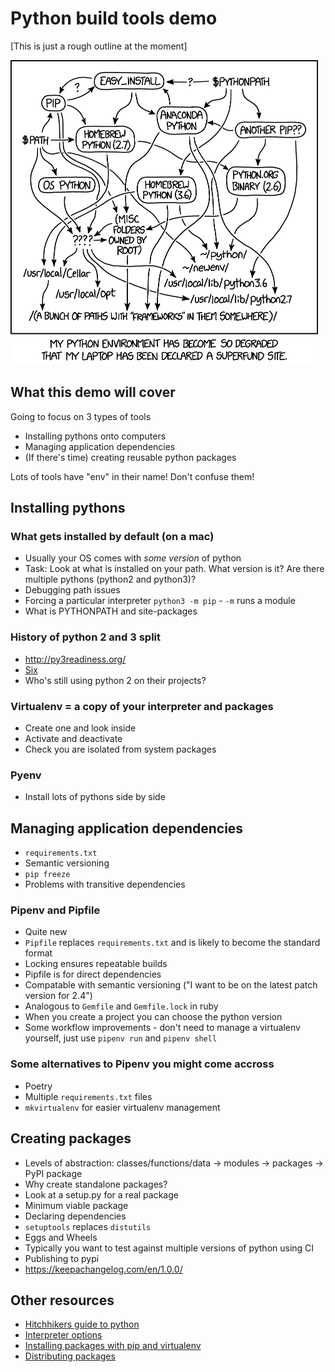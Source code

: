 # Python build tools demo

[This is just a rough outline at the moment]

<img alt="XKCD 1987: Python environment" src="https://raw.githubusercontent.com/MatMoore/python-build-tools-demo/master/python_environment_2x.png" width="492" height="487"/>

## What this demo will cover

Going to focus on 3 types of tools

- Installing pythons onto computers
- Managing application dependencies
- (If there's time) creating reusable python packages

Lots of tools have "env" in their name! Don't confuse them!

## Installing pythons

### What gets installed by default (on a mac)

- Usually your OS comes with *some version* of python
- Task: Look at what is installed on your path. What version is it? Are there multiple pythons (python2 and python3)?
- Debugging path issues
- Forcing a particular interpreter `python3 -m pip` - `-m` runs a module
- What is PYTHONPATH and site-packages

### History of python 2 and 3 split
- http://py3readiness.org/
- [Six](https://pypi.org/project/six/)
- Who's still using python 2 on their projects?

### Virtualenv = a copy of your interpreter and packages
- Create one and look inside
- Activate and deactivate
- Check you are isolated from system packages

### Pyenv
- Install lots of pythons side by side

## Managing application dependencies

- `requirements.txt`
- Semantic versioning
- `pip freeze`
- Problems with transitive dependencies

### Pipenv and Pipfile
- Quite new
- `Pipfile` replaces `requirements.txt` and is likely to become the standard format
- Locking ensures repeatable builds
- Pipfile is for direct dependencies
- Compatable with semantic versioning ("I want to be on the latest patch version for 2.4")
- Analogous to `Gemfile` and `Gemfile.lock` in ruby
- When you create a project you can choose the python version
- Some workflow improvements - don't need to manage a virtualenv yourself, just use `pipenv run` and `pipenv shell`

### Some alternatives to Pipenv you might come accross
- Poetry
- Multiple `requirements.txt` files
- `mkvirtualenv` for easier virtualenv management

## Creating packages
- Levels of abstraction: classes/functions/data -> modules -> packages -> PyPI package
- Why create standalone packages?
- Look at a setup.py for a real package
- Minimum viable package
- Declaring dependencies
- `setuptools` replaces `distutils`
- Eggs and Wheels
- Typically you want to test against multiple versions of python using CI
- Publishing to pypi
- https://keepachangelog.com/en/1.0.0/

## Other resources
- [Hitchhikers guide to python](https://docs.python-guide.org/)
- [Interpreter options](https://docs.python.org/3/using/cmdline.html#interface-options)
- [Installing packages with pip and virtualenv](https://packaging.python.org/tutorials/installing-packages/#creating-virtual-environments)
- [Distributing packages](https://docs.python.org/3/distributing/index.html)
